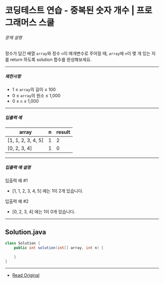# 코딩테스트 연습 - 중복된 숫자 개수 | 프로그래머스 스쿨


###### 문제 설명

정수가 담긴 배열 `array`와 정수 `n`이 매개변수로 주어질 때, `array`에 `n`이 몇 개 있는 지를 return 하도록 solution 함수를 완성해보세요.

---

##### 제한사항

* 1 ≤ `array`의 길이 ≤ 100
* 0 ≤ `array`의 원소 ≤ 1,000
* 0 ≤ `n` ≤ 1,000

---

##### 입출력 예

| array                | n | result |
| -------------------- | - | ------ |
| \[1, 1, 2, 3, 4, 5\] | 1 | 2      |
| \[0, 2, 3, 4\]       | 1 | 0      |

---

##### 입출력 예 설명

입출력 예 #1

* \[1, 1, 2, 3, 4, 5\] 에는 1이 2개 있습니다.

입출력 예 #2

* \[0, 2, 3, 4\] 에는 1이 0개 있습니다.

---
## Solution.java

```java
class Solution {
    public int solution(int[] array, int n) {
        
    }
}
```

---
* [Read Original](https://school.programmers.co.kr/learn/courses/30/lessons/120583)
